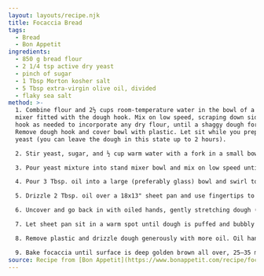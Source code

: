 ```yaml
---
layout: layouts/recipe.njk
title: Focaccia Bread
tags:
  - Bread
  - Bon Appetit
ingredients:
  - 850 g bread flour
  - 2 1/4 tsp active dry yeast
  - pinch of sugar
  - 1 Tbsp Morton kosher salt
  - 5 Tbsp extra-virgin olive oil, divided
  - flaky sea salt
method: >-
  1. Combine flour and 2½ cups room-temperature water in the bowl of a stand
  mixer fitted with the dough hook. Mix on low speed, scraping down sides and
  hook as needed to incorporate any dry flour, until a shaggy dough forms.
  Remove dough hook and cover bowl with plastic. Let sit while you prepare the
  yeast (you can leave the dough in this state up to 2 hours).

  2. Stir yeast, sugar, and ½ cup warm water with a fork in a small bowl to dissolve. Let sit until yeast is foamy, about 5 minutes.

  3. Pour yeast mixture into stand mixer bowl and mix on low speed until dough absorbs all additional water, about 1 minute (pulse mixer on and off a couple of times at very beginning to prevent liquid from splashing over the sides). Add kosher salt and continue to mix, increasing speed to medium, until dough is extremely elastic and very sticky (it will look more like a thick batter and will stick to sides of bowl), about 5 minutes.

  4. Pour 3 Tbsp. oil into a large (preferably glass) bowl and swirl to coat sides. Scrape in dough with a large spatula or flexible bench scraper. Cover and place in a warm spot until dough is doubled in volume, 2–3 hours. If using a glass bowl, it’s helpful to mark the position of the dough at the beginning so you can accurately assess the rise (a dry-erase marker or piece of tape works).

  5. Drizzle 2 Tbsp. oil over a 18x13" sheet pan and use fingertips to rub all over bottom and sides. Using large spatula or flexible bench scraper, fold dough inside bowl a couple of times to deflate, then scrape onto prepared baking sheet. Using oiled hands, lift up dough and fold over onto itself in half, then rotate baking sheet 90° and fold in half again. Cover dough with a piece of well-oiled plastic and let rest 10 minutes to let gluten relax.

  6. Uncover and go back in with oiled hands, gently stretching dough (to avoid tearing) across length and width of baking sheet in an even layer, working all the way to edges and into corners. If dough starts to spring back, let sit 5–10 minutes and start again. Cover again with same piece of oiled plastic and chill at least 8 hours and up to 24.

  7. Let sheet pan sit in a warm spot until dough is puffed and bubbly and nearly doubled in height, 45–65 minutes (if you’re using a standard half sheet pan, it will have risen to the very top of the sides). Meanwhile, place a rack in center of oven; preheat to 450°.

  8. Remove plastic and drizzle dough generously with more oil. Oil hands again and press fingertips firmly into dough, pushing down all the way to bottom of pan to dimple all over. Sprinkle generously with sea salt.

  9. Bake focaccia until surface is deep golden brown all over, 25–35 minutes. Let cool in pan 10 minutes. Slide a thin metal spatula underneath focaccia to loosen from sheet pan (it may stick in a couple of places, so use some elbow grease to get underneath) and transfer to a wire rack. Let cool completely before cutting as desired.
source: Recipe from [Bon Appetit](https://www.bonappetit.com/recipe/focaccia-bread).
---
```

